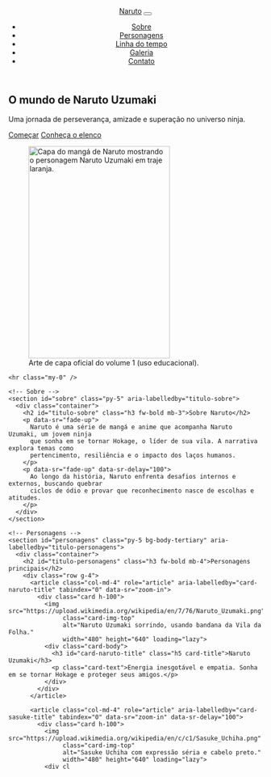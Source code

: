 
  <!-- Cabeçalho / Navegação -->
  <header class="border-bottom">
    <nav class="navbar navbar-expand-lg bg-body-tertiary" role="navigation" aria-label="Navegação principal">
      <div class="container">
        <a class="navbar-brand fw-bold" href="#" aria-label="Página inicial Naruto">Naruto</a>
        <button class="navbar-toggler" type="button" data-bs-toggle="collapse"
                data-bs-target="#navConteudo" aria-controls="navConteudo"
                aria-expanded="false" aria-label="Alternar navegação">
          <span class="navbar-toggler-icon"></span>
        </button>
        <div class="collapse navbar-collapse" id="navConteudo">
          <ul class="navbar-nav ms-auto mb-2 mb-lg-0">
            <li class="nav-item"><a class="nav-link" href="#sobre" aria-current="page">Sobre</a></li>
            <li class="nav-item"><a class="nav-link" href="#personagens">Personagens</a></li>
            <li class="nav-item"><a class="nav-link" href="#linha-do-tempo">Linha do tempo</a></li>
            <li class="nav-item"><a class="nav-link" href="#galeria">Galeria</a></li>
            <li class="nav-item"><a class="nav-link" href="#contato">Contato</a></li>
          </ul>
        </div>
      </div>
    </nav>
  </header>

  <!-- Conteúdo principal -->
  <main id="conteudo-principal" role="main">
    <!-- Hero -->
    <section class="hero py-5" aria-label="Introdução">
      <div class="container d-flex flex-column flex-lg-row align-items-center gap-4">
        <div class="flex-grow-1" data-sr="fade-up">
          <h1 class="display-5 fw-bold">O mundo de Naruto Uzumaki</h1>
          <p class="lead mb-3">
            Uma jornada de perseverança, amizade e superação no universo ninja.
          </p>
          <div class="d-flex gap-2">
            <a class="btn btn-primary" href="#sobre">Começar</a>
            <a class="btn btn-outline-primary" href="#personagens">Conheça o elenco</a>
          </div>
        </div>
        <figure class="m-0 text-center" data-sr="fade-in">
          <img
            src="https://upload.wikimedia.org/wikipedia/en/9/94/NarutoCoverTankobon1.jpg"
            class="img-fluid rounded shadow"
            style="max-width: 280px"
            alt="Capa do mangá de Naruto mostrando o personagem Naruto Uzumaki em traje laranja."
            width="280"
            height="420"
            loading="lazy"
          />
          <figcaption class="small mt-2 text-muted">Arte de capa oficial do volume 1 (uso educacional).</figcaption>
        </figure>
      </div>
    </section>

    <hr class="my-0" />

    <!-- Sobre -->
    <section id="sobre" class="py-5" aria-labelledby="titulo-sobre">
      <div class="container">
        <h2 id="titulo-sobre" class="h3 fw-bold mb-3">Sobre Naruto</h2>
        <p data-sr="fade-up">
          Naruto é uma série de mangá e anime que acompanha Naruto Uzumaki, um jovem ninja
          que sonha em se tornar Hokage, o líder de sua vila. A narrativa explora temas como
          pertencimento, resiliência e o impacto dos laços humanos.
        </p>
        <p data-sr="fade-up" data-sr-delay="100">
          Ao longo da história, Naruto enfrenta desafios internos e externos, buscando quebrar
          ciclos de ódio e provar que reconhecimento nasce de escolhas e atitudes.
        </p>
      </div>
    </section>

    <!-- Personagens -->
    <section id="personagens" class="py-5 bg-body-tertiary" aria-labelledby="titulo-personagens">
      <div class="container">
        <h2 id="titulo-personagens" class="h3 fw-bold mb-4">Personagens principais</h2>
        <div class="row g-4">
          <article class="col-md-4" role="article" aria-labelledby="card-naruto-title" tabindex="0" data-sr="zoom-in">
            <div class="card h-100">
              <img src="https://upload.wikimedia.org/wikipedia/en/7/76/Naruto_Uzumaki.png"
                   class="card-img-top"
                   alt="Naruto Uzumaki sorrindo, usando bandana da Vila da Folha."
                   width="480" height="640" loading="lazy">
              <div class="card-body">
                <h3 id="card-naruto-title" class="h5 card-title">Naruto Uzumaki</h3>
                <p class="card-text">Energia inesgotável e empatia. Sonha em se tornar Hokage e proteger seus amigos.</p>
              </div>
            </div>
          </article>

          <article class="col-md-4" role="article" aria-labelledby="card-sasuke-title" tabindex="0" data-sr="zoom-in" data-sr-delay="100">
            <div class="card h-100">
              <img src="https://upload.wikimedia.org/wikipedia/en/c/c1/Sasuke_Uchiha.png"
                   class="card-img-top"
                   alt="Sasuke Uchiha com expressão séria e cabelo preto."
                   width="480" height="640" loading="lazy">
              <div cl
